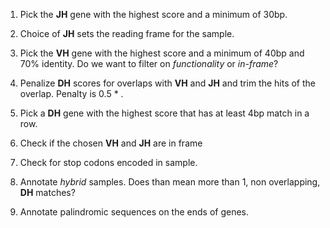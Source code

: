 1. Pick the **JH** gene with the highest score and a minimum of 30bp.

2. Choice of **JH** sets the reading frame for the sample.

3. Pick the **VH** gene with the highest score and a minimum of 40bp and 70% identity. Do we want to filter on *functionality* or *in-frame*?

4. Penalize **DH** scores for overlaps with **VH** and **JH** and trim the hits of the overlap. Penalty is 0.5 * <overlap>.

5. Pick a **DH** gene with the highest score that has at least 4bp match in a row.

6. Check if the chosen **VH** and **JH** are in frame

7. Check for stop codons encoded in sample.

8. Annotate *hybrid* samples. Does than mean more than 1, non overlapping, **DH** matches?

9. Annotate palindromic sequences on the ends of genes.
